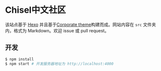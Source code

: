 # Chisel中文社区

该站点基于 [Hexo](https://hexo.io/) 并且基于[Corporate theme](https://github.com/ptsteadman/hexo-theme-corporate)构建而成。网站内容在 `src` 文件夹内，格式为 Markdown。欢迎 issue 或 pull request。

## 开发

``` bash
$ npm install
$ npm start # 开发服务器地址为 http://localhost:4000
```
